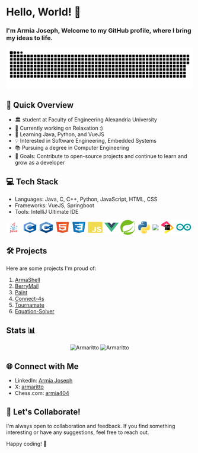 # Hello, World! 👋

### I'm Armia Joseph, Welcome to my GitHub profile, where I bring my ideas to life.

<a href=#><img src="contributions.svg"></a>

## 🚀 Quick Overview

- 🏛️ student at Faculty of Engineering Alexandria University
- 🔭 Currently working on Relaxation :) <!-- [Producer-Consumer](https://github.com/SantiagoMontag/Equation-Solver)-->
- 🌱 Learning Java, Python, and VueJS
- 💡 Interested in Software Engineering, Embedded Systems
- 📚 Pursuing a degree in Computer Engineering
- 🎯 Goals: Contribute to open-source projects and continue to learn and grow as a developer

## 💻 Tech Stack

- Languages: Java, C, C++, Python, JavaScript, HTML, CSS
- Frameworks: VueJS, Springboot
- Tools: IntelliJ Ultimate IDE
<div style="display: inline_block">
  <img align="center" height="30" width="40" src="https://github.com/devicons/devicon/blob/master/icons/java/java-original-wordmark.svg">
  <img align="center" height="30" width="40" src="https://github.com/devicons/devicon/blob/master/icons/c/c-original.svg">
  <img align="center" height="30" width="40" src="https://github.com/devicons/devicon/blob/master/icons/cplusplus/cplusplus-original.svg">
  <img align="center" height="30" width="40" src="https://raw.githubusercontent.com/devicons/devicon/master/icons/html5/html5-original.svg">
  <img align="center" height="30" width="40" src="https://raw.githubusercontent.com/devicons/devicon/master/icons/css3/css3-original.svg">
  <img align="center" height="30" width="40" src="https://raw.githubusercontent.com/devicons/devicon/master/icons/javascript/javascript-plain.svg">
  <img align="center" height="30" width="40" src="https://github.com/devicons/devicon/blob/master/icons/vuejs/vuejs-original.svg">
  <img align="center" heigth="30" width="40" src="https://github.com/devicons/devicon/blob/master/icons/spring/spring-original.svg">
  <img align="center" heigth="30" width="40" src="https://github.com/devicons/devicon/blob/master/icons/python/python-original.svg">
  <img align="center" heigth="30" width="40" src="https://www.vectorlogo.zone/logos/git-scm/git-scm-icon.svg">
  <img align="center" heigth="30" width="40" src="https://github.com/devicons/devicon/blob/master/icons/jetbrains/jetbrains-original.svg">
  <img align="center" heigth="30" width="40" src="https://github.com/devicons/devicon/blob/master/icons/arduino/arduino-original.svg">
</div>

## 🛠️ Projects

Here are some projects I'm proud of:

1. [ArmaShell](https://github.com/Armaritto/ArmaShell)
2. [BerryMail](https://github.com/Armaritto/BerryMail)
3. [Paint](https://github.com/Armaritto/Paint)
4. [Connect-4s](https://github.com/Armaritto/Connect-4)
5. [Tournamate](https://github.com/Armaritto/Tournamate)
6. [Equation-Solver](https://github.com/SantiagoMontag/Equation-Solver) 

## Stats 📊

<div align="center">
  <img height="180em" src="https://github-readme-stats.vercel.app/api/top-langs/?username=armaritto&layout=compact&show_icons=true&theme=algolia&border_radius=20" alt="Armaritto"/>
  <img height="180em" src="https://streak-stats.demolab.com?user=armaritto&count_private=true&theme=algolia&border_radius=20" alt="Armaritto"/>
</div>


## 🌐 Connect with Me

- LinkedIn: [Armia Joseph](https://www.linkedin.com/in/armia-joseph-602998220/)
- X: [armaritto](https://twitter.com/armaritto)
- Chess.com: [armia404](https://www.chess.com/member/armia404)


## 🤝 Let's Collaborate!

I'm always open to collaboration and feedback. If you find something interesting or have any suggestions, feel free to reach out.

Happy coding! 🚀

